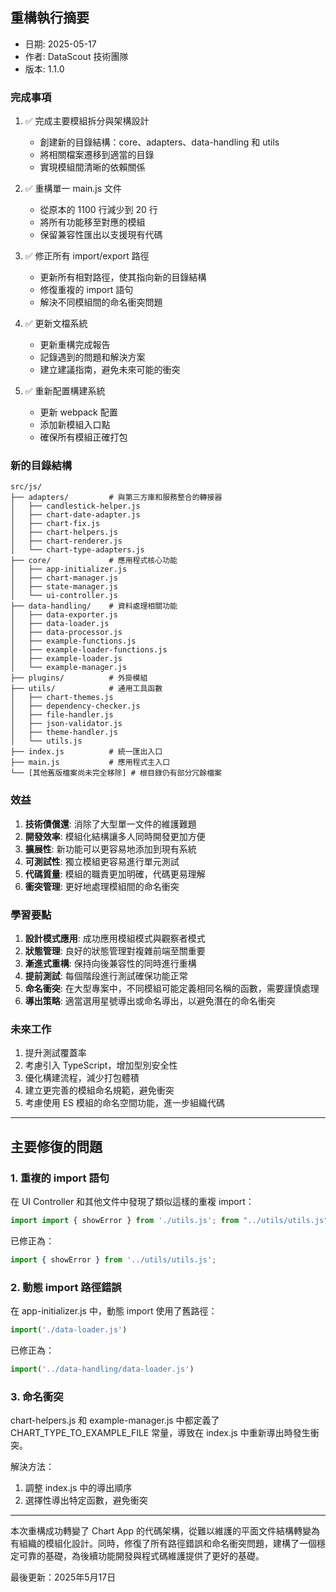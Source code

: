 ## 重構執行摘要
- 日期: 2025-05-17
- 作者: DataScout 技術團隊
- 版本: 1.1.0

### 完成事項

1. ✅ 完成主要模組拆分與架構設計
   - 創建新的目錄結構：core、adapters、data-handling 和 utils
   - 將相關檔案遷移到適當的目錄
   - 實現模組間清晰的依賴關係

2. ✅ 重構單一 main.js 文件
   - 從原本的 1100 行減少到 20 行
   - 將所有功能移至對應的模組
   - 保留兼容性匯出以支援現有代碼

3. ✅ 修正所有 import/export 路徑
   - 更新所有相對路徑，使其指向新的目錄結構
   - 修復重複的 import 語句
   - 解決不同模組間的命名衝突問題

4. ✅ 更新文檔系統
   - 更新重構完成報告
   - 記錄遇到的問題和解決方案
   - 建立建議指南，避免未來可能的衝突

5. ✅ 重新配置構建系統
   - 更新 webpack 配置
   - 添加新模組入口點
   - 確保所有模組正確打包

### 新的目錄結構

```
src/js/
├── adapters/         # 與第三方庫和服務整合的轉接器
│   ├── candlestick-helper.js
│   ├── chart-date-adapter.js
│   ├── chart-fix.js
│   ├── chart-helpers.js
│   ├── chart-renderer.js
│   └── chart-type-adapters.js
├── core/             # 應用程式核心功能
│   ├── app-initializer.js
│   ├── chart-manager.js
│   ├── state-manager.js
│   └── ui-controller.js
├── data-handling/    # 資料處理相關功能
│   ├── data-exporter.js
│   ├── data-loader.js
│   ├── data-processor.js
│   ├── example-functions.js
│   ├── example-loader-functions.js
│   ├── example-loader.js
│   └── example-manager.js
├── plugins/          # 外掛模組
├── utils/            # 通用工具函數
│   ├── chart-themes.js
│   ├── dependency-checker.js
│   ├── file-handler.js
│   ├── json-validator.js
│   ├── theme-handler.js
│   └── utils.js
├── index.js          # 統一匯出入口
├── main.js           # 應用程式主入口
└── [其他舊版檔案尚未完全移除] # 根目錄仍有部分冗餘檔案
```

### 效益

1. **技術債償還**: 消除了大型單一文件的維護難題
2. **開發效率**: 模組化結構讓多人同時開發更加方便
3. **擴展性**: 新功能可以更容易地添加到現有系統
4. **可測試性**: 獨立模組更容易進行單元測試
5. **代碼質量**: 模組的職責更加明確，代碼更易理解
6. **衝突管理**: 更好地處理模組間的命名衝突

### 學習要點

1. **設計模式應用**: 成功應用模組模式與觀察者模式
2. **狀態管理**: 良好的狀態管理對複雜前端至關重要
3. **漸進式重構**: 保持向後兼容性的同時進行重構
4. **提前測試**: 每個階段進行測試確保功能正常
5. **命名衝突**: 在大型專案中，不同模組可能定義相同名稱的函數，需要謹慎處理
6. **導出策略**: 適當選用星號導出或命名導出，以避免潛在的命名衝突

### 未來工作

1. 提升測試覆蓋率
2. 考慮引入 TypeScript，增加型別安全性
3. 優化構建流程，減少打包體積
4. 建立更完善的模組命名規範，避免衝突
5. 考慮使用 ES 模組的命名空間功能，進一步組織代碼

---

## 主要修復的問題

### 1. 重複的 import 語句
在 UI Controller 和其他文件中發現了類似這樣的重複 import：
```javascript
import import { showError } from './utils.js'; from "../utils/utils.js";
```

已修正為：
```javascript
import { showError } from '../utils/utils.js';
```

### 2. 動態 import 路徑錯誤
在 app-initializer.js 中，動態 import 使用了舊路徑：
```javascript
import('./data-loader.js')
```

已修正為：
```javascript
import('../data-handling/data-loader.js')
```

### 3. 命名衝突
chart-helpers.js 和 example-manager.js 中都定義了 CHART_TYPE_TO_EXAMPLE_FILE 常量，導致在 index.js 中重新導出時發生衝突。

解決方法：
1. 調整 index.js 中的導出順序
2. 選擇性導出特定函數，避免衝突

---

本次重構成功轉變了 Chart App 的代碼架構，從難以維護的平面文件結構轉變為有組織的模組化設計。同時，修復了所有路徑錯誤和命名衝突問題，建構了一個穩定可靠的基礎，為後續功能開發與程式碼維護提供了更好的基礎。

最後更新：2025年5月17日

